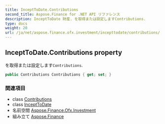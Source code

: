 ```yaml
---
title: InceptToDate.Contributions
second_title: Aspose.Finance for .NET API リファレンス
description: InceptToDate 財産. を取得または設定しますContributions.
type: docs
weight: 20
url: /ja/net/aspose.finance.ofx.investment/incepttodate/contributions/
---
```

## InceptToDate.Contributions property

を取得または設定します`Contributions`.

```csharp
public Contributions Contributions { get; set; }
```

### 関連項目

* class [Contributions](../../contributions/)
* class [InceptToDate](../)
* 名前空間 [Aspose.Finance.Ofx.Investment](../../incepttodate/)
* 組み立て [Aspose.Finance](../../../)


